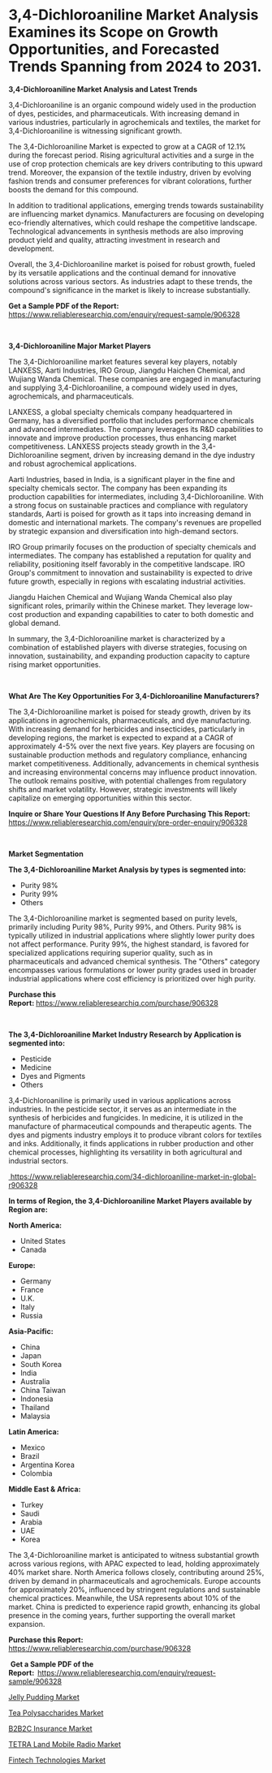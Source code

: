 <p><h1>3,4-Dichloroaniline Market Analysis Examines its Scope on Growth Opportunities, and Forecasted Trends Spanning from 2024 to 2031.</h1></p><p><strong>3,4-Dichloroaniline Market Analysis and Latest Trends</strong></p>
<p><p>3,4-Dichloroaniline is an organic compound widely used in the production of dyes, pesticides, and pharmaceuticals. With increasing demand in various industries, particularly in agrochemicals and textiles, the market for 3,4-Dichloroaniline is witnessing significant growth.</p><p>The 3,4-Dichloroaniline Market is expected to grow at a CAGR of 12.1% during the forecast period. Rising agricultural activities and a surge in the use of crop protection chemicals are key drivers contributing to this upward trend. Moreover, the expansion of the textile industry, driven by evolving fashion trends and consumer preferences for vibrant colorations, further boosts the demand for this compound.</p><p>In addition to traditional applications, emerging trends towards sustainability are influencing market dynamics. Manufacturers are focusing on developing eco-friendly alternatives, which could reshape the competitive landscape. Technological advancements in synthesis methods are also improving product yield and quality, attracting investment in research and development.</p><p>Overall, the 3,4-Dichloroaniline market is poised for robust growth, fueled by its versatile applications and the continual demand for innovative solutions across various sectors. As industries adapt to these trends, the compound's significance in the market is likely to increase substantially.</p></p>
<p><strong>Get a Sample PDF of the Report:&nbsp;</strong> <a href="https://www.reliableresearchiq.com/enquiry/request-sample/906328?utm_campaign=1141&utm_medium=2&utm_source=Github&utm_content=ia&utm_term=16112024&utm_id=34-dichloroaniline">https://www.reliableresearchiq.com/enquiry/request-sample/906328</a></p>
<p>&nbsp;</p>
<p><strong>3,4-Dichloroaniline Major Market Players</strong></p>
<p><p>The 3,4-Dichloroaniline market features several key players, notably LANXESS, Aarti Industries, IRO Group, Jiangdu Haichen Chemical, and Wujiang Wanda Chemical. These companies are engaged in manufacturing and supplying 3,4-Dichloroaniline, a compound widely used in dyes, agrochemicals, and pharmaceuticals.</p><p>LANXESS, a global specialty chemicals company headquartered in Germany, has a diversified portfolio that includes performance chemicals and advanced intermediates. The company leverages its R&D capabilities to innovate and improve production processes, thus enhancing market competitiveness. LANXESS projects steady growth in the 3,4-Dichloroaniline segment, driven by increasing demand in the dye industry and robust agrochemical applications.</p><p>Aarti Industries, based in India, is a significant player in the fine and specialty chemicals sector. The company has been expanding its production capabilities for intermediates, including 3,4-Dichloroaniline. With a strong focus on sustainable practices and compliance with regulatory standards, Aarti is poised for growth as it taps into increasing demand in domestic and international markets. The company's revenues are propelled by strategic expansion and diversification into high-demand sectors.</p><p>IRO Group primarily focuses on the production of specialty chemicals and intermediates. The company has established a reputation for quality and reliability, positioning itself favorably in the competitive landscape. IRO Group's commitment to innovation and sustainability is expected to drive future growth, especially in regions with escalating industrial activities.</p><p>Jiangdu Haichen Chemical and Wujiang Wanda Chemical also play significant roles, primarily within the Chinese market. They leverage low-cost production and expanding capabilities to cater to both domestic and global demand.</p><p>In summary, the 3,4-Dichloroaniline market is characterized by a combination of established players with diverse strategies, focusing on innovation, sustainability, and expanding production capacity to capture rising market opportunities.</p></p>
<p>&nbsp;</p>
<p><strong>What Are The Key Opportunities For 3,4-Dichloroaniline Manufacturers?</strong></p>
<p><p>The 3,4-Dichloroaniline market is poised for steady growth, driven by its applications in agrochemicals, pharmaceuticals, and dye manufacturing. With increasing demand for herbicides and insecticides, particularly in developing regions, the market is expected to expand at a CAGR of approximately 4-5% over the next five years. Key players are focusing on sustainable production methods and regulatory compliance, enhancing market competitiveness. Additionally, advancements in chemical synthesis and increasing environmental concerns may influence product innovation. The outlook remains positive, with potential challenges from regulatory shifts and market volatility. However, strategic investments will likely capitalize on emerging opportunities within this sector.</p></p>
<p><strong>Inquire or Share Your Questions If Any Before Purchasing This Report:</strong> <a href="https://www.reliableresearchiq.com/enquiry/pre-order-enquiry/906328?utm_campaign=1141&utm_medium=2&utm_source=Github&utm_content=ia&utm_term=16112024&utm_id=34-dichloroaniline">https://www.reliableresearchiq.com/enquiry/pre-order-enquiry/906328</a></p>
<p>&nbsp;</p>
<p><strong>Market Segmentation</strong></p>
<p><strong>The 3,4-Dichloroaniline Market Analysis by types is segmented into:</strong></p>
<p><ul><li>Purity 98%</li><li>Purity 99%</li><li>Others</li></ul></p>
<p><p>The 3,4-Dichloroaniline market is segmented based on purity levels, primarily including Purity 98%, Purity 99%, and Others. Purity 98% is typically utilized in industrial applications where slightly lower purity does not affect performance. Purity 99%, the highest standard, is favored for specialized applications requiring superior quality, such as in pharmaceuticals and advanced chemical synthesis. The "Others" category encompasses various formulations or lower purity grades used in broader industrial applications where cost efficiency is prioritized over high purity.</p></p>
<p><strong>Purchase this Report:&nbsp;</strong><a href="https://www.reliableresearchiq.com/purchase/906328?utm_campaign=1141&utm_medium=2&utm_source=Github&utm_content=ia&utm_term=16112024&utm_id=34-dichloroaniline">https://www.reliableresearchiq.com/purchase/906328</a></p>
<p>&nbsp;</p>
<p><strong>The 3,4-Dichloroaniline Market Industry Research by Application is segmented into:</strong></p>
<p><ul><li>Pesticide</li><li>Medicine</li><li>Dyes and Pigments</li><li>Others</li></ul></p>
<p><p>3,4-Dichloroaniline is primarily used in various applications across industries. In the pesticide sector, it serves as an intermediate in the synthesis of herbicides and fungicides. In medicine, it is utilized in the manufacture of pharmaceutical compounds and therapeutic agents. The dyes and pigments industry employs it to produce vibrant colors for textiles and inks. Additionally, it finds applications in rubber production and other chemical processes, highlighting its versatility in both agricultural and industrial sectors.</p></p>
<p><a href="https://www.reliableresearchiq.com/34-dichloroaniline-market-in-global-r906328?utm_campaign=1141&utm_medium=2&utm_source=Github&utm_content=ia&utm_term=16112024&utm_id=34-dichloroaniline">&nbsp;https://www.reliableresearchiq.com/34-dichloroaniline-market-in-global-r906328</a></p>
<p><strong>In terms of Region, the 3,4-Dichloroaniline Market Players available by Region are:</strong></p>
<p>
    <p> <strong> North America: </strong>
        <ul>
            <li>United States</li>
            <li>Canada</li>
        </ul>
        </p> 
    <p> <strong> Europe: </strong>
        <ul>
            <li>Germany</li>
            <li>France</li>
            <li>U.K.</li>
            <li>Italy</li>
            <li>Russia</li>
        </ul>
        </p> 
    <p> <strong> Asia-Pacific: </strong>
        <ul>
            <li>China</li>
            <li>Japan</li>
            <li>South Korea</li>
            <li>India</li>
            <li>Australia</li>
            <li>China Taiwan</li>
            <li>Indonesia</li>
            <li>Thailand</li>
            <li>Malaysia</li>
        </ul>
        </p> 
    <p> <strong> Latin America: </strong>
        <ul>
            <li>Mexico</li>
            <li>Brazil</li>
            <li>Argentina Korea</li>
            <li>Colombia</li>
        </ul>
        </p> 
    <p> <strong> Middle East & Africa: </strong>
        <ul>
            <li>Turkey</li>
            <li>Saudi</li>
            <li>Arabia</li>
            <li>UAE</li>
            <li>Korea</li>
        </ul>
    </p>
    </p>
<p><p>The 3,4-Dichloroaniline market is anticipated to witness substantial growth across various regions, with APAC expected to lead, holding approximately 40% market share. North America follows closely, contributing around 25%, driven by demand in pharmaceuticals and agrochemicals. Europe accounts for approximately 20%, influenced by stringent regulations and sustainable chemical practices. Meanwhile, the USA represents about 10% of the market. China is predicted to experience rapid growth, enhancing its global presence in the coming years, further supporting the overall market expansion.</p></p>
<p><strong>Purchase this Report: </strong><a href="https://www.reliableresearchiq.com/purchase/906328?utm_campaign=1141&utm_medium=2&utm_source=Github&utm_content=ia&utm_term=16112024&utm_id=34-dichloroaniline">https://www.reliableresearchiq.com/purchase/906328</a></p>
<p>&nbsp;<strong>Get a Sample PDF of the Report:&nbsp;&nbsp;</strong><a href="https://www.reliableresearchiq.com/enquiry/request-sample/906328?utm_campaign=1141&utm_medium=2&utm_source=Github&utm_content=ia&utm_term=16112024&utm_id=34-dichloroaniline">https://www.reliableresearchiq.com/enquiry/request-sample/906328</a></p>
<p><strong></strong></p>
<p><p><a href="https://www.linkedin.com/pulse/global-jelly-pudding-market-opportunities-challenges2024-2031-tfuhf?utm_campaign=1141&utm_medium=2&utm_source=Github&utm_content=ia&utm_term=16112024&utm_id=34-dichloroaniline">Jelly Pudding Market</a></p><p><a href="https://www.linkedin.com/pulse/tea-polysaccharides-market-share-analysis-growth-trends-forecasts-7si2f?utm_campaign=1141&utm_medium=2&utm_source=Github&utm_content=ia&utm_term=16112024&utm_id=34-dichloroaniline">Tea Polysaccharides Market</a></p><p><a href="https://issuu.com/reportprime-2/docs/b2b2c-insurance-market-size-2030.pp_a024265d474273?utm_campaign=1141&utm_medium=2&utm_source=Github&utm_content=ia&utm_term=16112024&utm_id=34-dichloroaniline">B2B2C Insurance Market</a></p><p><a href="https://www.linkedin.com/pulse/tetra-land-mobile-radio-value-chain-analysis-from-raw-materials-3jitc?utm_campaign=1141&utm_medium=2&utm_source=Github&utm_content=ia&utm_term=16112024&utm_id=34-dichloroaniline">TETRA Land Mobile Radio Market</a></p><p><a href="https://issuu.com/reportprime-2/docs/fintech-technologies-market-size-20_61ec7619617b67?utm_campaign=1141&utm_medium=2&utm_source=Github&utm_content=ia&utm_term=16112024&utm_id=34-dichloroaniline">Fintech Technologies Market</a></p></p>